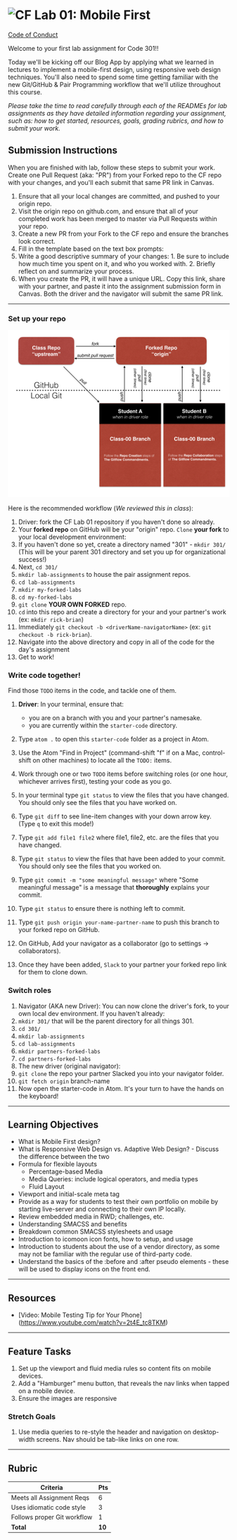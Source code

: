 ![CF](https://i.imgur.com/7v5ASc8.png)  Lab 01: Mobile First
=======
[Code of Conduct](https://github.com/codefellows/code-of-conduct)

Welcome to your first lab assignment for Code 301!!

Today we'll be kicking off our Blog App by applying what we learned in lectures to implement a mobile-first design, using responsive web design techniques. You'll also need to spend some time getting familiar with the new Git/GitHub & Pair Programming workflow that we'll utilize throughout this course.

*Please take the time to read carefully through each of the READMEs for lab assignments as they have detailed information regarding your assignment, such as: how to get started, resources, goals, grading rubrics, and how to submit your work.*

## Submission Instructions
When you are finished with lab, follow these steps to submit your work. Create one Pull Request (aka: "PR") from your Forked repo to the CF repo with your changes, and you'll each submit that same PR link in Canvas.

1. Ensure that all your local changes are committed, and pushed to your origin repo.
2. Visit the origin repo on github.com, and ensure that all of your completed work has been merged to master via Pull Requests within your repo.
3. Create a new PR from your Fork to the CF repo and ensure the branches look correct.
4. Fill in the template based on the text box prompts:
  1. Write a good descriptive summary of your changes:
    1. Be sure to include how much time you spent on it, and who you worked with.
    2. Briefly reflect on and summarize your process.
5. When you create the PR, it will have a unique URL. Copy this link, share with your partner, and paste it into the assignment submission form in Canvas. Both the driver and the navigator will submit the same PR link.

---

### Set up your repo

![High-level Overview: Git Workflow](gitflow_front.png)

Here is the recommended workflow (*We reviewed this in class*):

1. Driver: fork the CF Lab 01 repository if you haven't done so already.
2. Your **forked repo** on GitHub will be your "origin" repo. `Clone` **your fork** to your local development environment:
  1. If you haven't done so yet, create a directory named "301" - `mkdir 301/` (This will be your parent 301 directory and set you up for organizational success!)
  2. Next, `cd 301/`
  3. `mkdir lab-assignments` to house the pair assignment repos.
  4. `cd lab-assignments`
  5. `mkdir my-forked-labs`
  6. `cd my-forked-labs`
  7. `git clone` **YOUR OWN FORKED** repo.
  8. `cd` into this repo and create a directory for your and your partner's work (ex: `mkdir rick-brian`)
  9. Immediately `git checkout -b <driverName-navigatorName>` (ex: `git checkout -b rick-brian`).  
  10. Navigate into the above directory and copy in all of the code for the day's assignment
  11. Get to work!

### Write code together!

Find those `TODO` items in the code, and tackle one of them.

1. **Driver**: In your terminal, ensure that:
   - you are on a branch with you and your partner's namesake.
   - you are currently within the `starter-code` directory.

2. Type `atom .` to open this `starter-code` folder as a project in Atom.
3. Use the Atom "Find in Project" (command-shift "f" if on a Mac, control-shift on other machines) to locate all the `TODO:` items.
4. Work through one or two `TODO` items before switching roles (or one hour, whichever arrives first), testing your code as you go.
5. In your terminal type `git status` to view the files that you have changed. You should only see the files that you have worked on.
6. Type `git diff` to see line-item changes with your down arrow key. (Type `q` to exit this mode!)
7. Type `git add file1 file2` where file1, file2, etc. are the files that you have changed.
8. Type `git status` to view the files that have been added to your commit. You should only see the files that you worked on.
9. Type `git commit -m "some meaningful message"` where "Some meaningful message" is a message that **thoroughly** explains your commit.
10. Type `git status` to ensure there is nothing left to commit.
11. Type `git push origin your-name-partner-name` to push this branch to your forked repo on GitHub.
12. On GitHub, Add your navigator as a collaborator (go to settings -> collaborators).
13. Once they have been added, `Slack` to your partner your forked repo link for them to clone down.

### Switch roles

1. Navigator (AKA new Driver): You can now clone the driver's fork, to your own local dev environment. If you haven't already:
2. `mkdir 301/` that will be the parent directory for all things 301.
3. `cd 301/`
4. `mkdir lab-assignments`
5. `cd lab-assignments`
6. `mkdir partners-forked-labs`
7. `cd partners-forked-labs`
8. The new driver (original navigator):
  1. `git clone` the repo your partner Slacked you into your navigator folder.
  2. `git fetch origin` branch-name
  2. Now open the starter-code in Atom. It's your turn to have the hands on the keyboard!

---

## Learning Objectives
* What is Mobile First design?
* What is Responsive Web Design vs. Adaptive Web Design? - Discuss the difference between the two
* Formula for flexible layouts
  * Percentage-based Media
  * Media Queries: include logical operators, and media types
  * Fluid Layout
* Viewport and initial-scale meta tag
* Provide as a way for students to test their own portfolio on mobile by starting live-server and connecting to their own IP locally.
* Review embedded media in RWD; challenges, etc.
* Understanding SMACSS and benefits
* Breakdown common SMACSS stylesheets and usage
* Introduction to icomoon icon fonts, how to setup, and usage
* Introduction to students about the use of a vendor directory, as some may not be familiar with the  regular use of third-party code.
* Understand the basics of the :before and :after pseudo elements - these will be used to display icons on the front end.

---

## Resources  
<!-- a list of links if any are necessary for the assignment-->
- [Video: Mobile Testing Tip for Your Phone] (https://www.youtube.com/watch?v=2t4E_tc8TKM)

---

## Feature Tasks  
<!-- a list or description of the feature tasks you want the students to implement -->
1. Set up the viewport and fluid media rules so content fits on mobile devices.
1. Add a "Hamburger" menu button, that reveals the nav links when tapped on a mobile device.
2. Ensure the images are responsive

### Stretch Goals
<!-- Include any additional stretch goals for this assignment, which can vary depending on the class and their overall preparedness for additional work. -->
1. Use media queries to re-style the header and navigation on desktop-width screens. Nav should be tab-like links on one row.

---

## Rubric  
<!-- a list of grading requirements with associated points, scaling to 10pts possible -->
Criteria | Pts
---|---
Meets all Assignment Reqs | 6
Uses idiomatic code style | 3
Follows proper Git workflow | 1
**Total** | **10**

<!-- links -->
